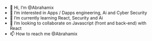 - 👋 Hi, I’m @Abrahamix
- 👀 I’m interested in Apps / Dapps engineering, Ai and Cyber Security
- 🌱 I’m currently learning React, Security and Ai
- 💞️ I’m looking to collaborate on Javascript (front and back-end) with React
- 📫 How to reach me @Abrahamix
<!---
Abrahamix/Abrahamix is a ✨ special ✨ repository because its `README.md` (this file) appears on your GitHub profile.
You can click the Preview link to take a look at your changes.
--->
